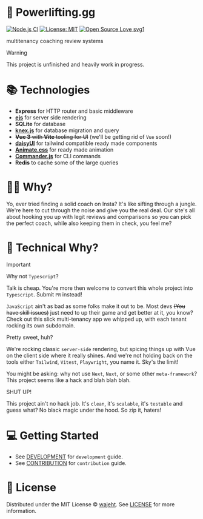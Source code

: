 # 💪️ Powerlifting.gg

[![Node.js CI](https://github.com/wajeht/powerlifting.gg/actions/workflows/ci.yml/badge.svg?branch=main)](https://github.com/wajeht/powerlifting.gg/actions/workflows/ci.yml) [![License: MIT](https://img.shields.io/badge/License-MIT-blue.svg)](https://github.com/wajeht/powerlifting.gg/blob/main/LICENSE) [![Open Source Love svg1](https://badges.frapsoft.com/os/v1/open-source.svg?v=103)](https://github.com/wajeht/powerlifting.gg)

multitenancy coaching review systems

> [!WARNING]
> This project is unfinished and heavily work in progress.

# 📚 Technologies

- **Express** for HTTP router and basic middleware
- **[ejs](https://www.npmjs.com/package/ejs)** for server side rendering
- **SQLite** for database
- **[knex.js](https://github.com/knex/knex)** for database migration and query
- ~~**Vue 3** with **Vite** tooling for UI~~ (we'll be getting rid of `Vue` soon!)
- **[daisyUI](https://daisyui.com/)** for tailwind compatible ready made components
- **[Animate.css](https://animate.style/)** for ready made animation
- **[Commander.js](https://www.npmjs.com/package/commander)** for CLI commands
- **Redis** to cache some of the large queries

# 🤷‍♂️ Why?

Yo, ever tried finding a solid coach on Insta? It's like sifting through a jungle. We're here to cut through the noise and give you the real deal. Our site's all about hooking you up with legit reviews and comparisons so you can pick the perfect coach, while also keeping them in check, you feel me?

# 🤯 Technical Why?

> [!Important]
> Why not `Typescript`?
>
> Talk is cheap. You're more then welcome to convert this whole project into `Typescript`. Submit `PR` instead!

`JavaScript` ain't as bad as some folks make it out to be. Most devs ~~(You have skill issues)~~ just need to up their game and get better at it, you know? Check out this slick multi-tenancy app we whipped up, with each tenant rocking its own subdomain.

Pretty sweet, huh?

We're rocking classic `server-side` rendering, but spicing things up with Vue on the client side where it really shines. And we're not holding back on the tools either `Tailwind`, `Vitest`, `Playwright`, you name it. Sky's the limit!

You might be asking: why not use `Next`, `Nuxt`, or some other `meta-framework`? This project seems like a hack and blah blah blah.

SHUT UP!

This project ain't no hack job. It's `clean`, it's `scalable`, it's `testable` and guess what? No black magic under the hood. So zip it, haters!

# 💻 Getting Started

- See [DEVELOPMENT](./docs/DEVELOPMENT.md) for `development` guide.
- See [CONTRIBUTION](./docs/CONTRIBUTION.md) for `contribution` guide.

# 📜 License

Distributed under the MIT License © [wajeht](https://www.github.com/wajeht). See [LICENSE](./LICENSE) for more information.
